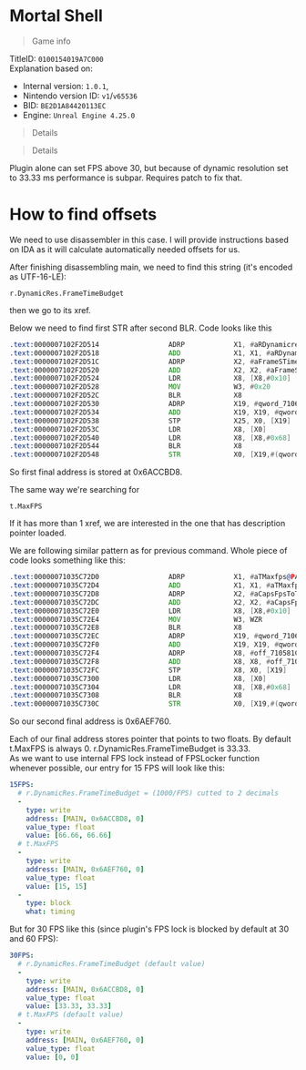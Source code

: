 # Mortal Shell

> Game info

TitleID: `0100154019A7C000`<br>
Explanation based on:
- Internal version: `1.0.1`, 
- Nintendo version ID: `v1`/`v65536`
- BID: `BE2D1A84420113EC`
- Engine: `Unreal Engine 4.25.0`

> Details

> Details

Plugin alone can set FPS above 30, but because of dynamic resolution set to 33.33 ms performance is subpar. Requires patch to fix that.

# How to find offsets

We need to use disassembler in this case. I will provide instructions based on IDA as it will calculate automatically needed offsets for us.

After finishing disassembling main, we need to find this string (it's encoded as UTF-16-LE):
```
r.DynamicRes.FrameTimeBudget
```

then we go to its xref.

Below we need to find first STR after second BLR. Code looks like this
```asm
.text:0000007102F2D514                 ADRP            X1, #aRDynamicresFra@PAGE ; "r.DynamicRes.FrameTimeBudget"
.text:0000007102F2D518                 ADD             X1, X1, #aRDynamicresFra@PAGEOFF ; "r.DynamicRes.FrameTimeBudget"
.text:0000007102F2D51C                 ADRP            X2, #aFrameSTimeBudg@PAGE ; "Frame's time budget in milliseconds."
.text:0000007102F2D520                 ADD             X2, X2, #aFrameSTimeBudg@PAGEOFF ; "Frame's time budget in milliseconds."
.text:0000007102F2D524                 LDR             X8, [X8,#0x10]
.text:0000007102F2D528                 MOV             W3, #0x20
.text:0000007102F2D52C                 BLR             X8
.text:0000007102F2D530                 ADRP            X19, #qword_7106ACCBC8@PAGE
.text:0000007102F2D534                 ADD             X19, X19, #qword_7106ACCBC8@PAGEOFF
.text:0000007102F2D538                 STP             X25, X0, [X19]
.text:0000007102F2D53C                 LDR             X8, [X0]
.text:0000007102F2D540                 LDR             X8, [X8,#0x68]
.text:0000007102F2D544                 BLR             X8
.text:0000007102F2D548                 STR             X0, [X19,#(qword_7106ACCBD8 - 0x7106ACCBC8)]
```

So first final address is stored at 0x6ACCBD8.

The same way we're searching for 
```
t.MaxFPS
```
If it has more than 1 xref, we are interested in the one that has description pointer loaded.

We are following similar pattern as for previous command. Whole piece of code looks something like this:
```asm
.text:00000071035C72D0                 ADRP            X1, #aTMaxfps@PAGE ; "t.MaxFPS"
.text:00000071035C72D4                 ADD             X1, X1, #aTMaxfps@PAGEOFF ; "t.MaxFPS"
.text:00000071035C72D8                 ADRP            X2, #aCapsFpsToTheGi@PAGE ; "Caps FPS to the given value.  Set to <="...
.text:00000071035C72DC                 ADD             X2, X2, #aCapsFpsToTheGi@PAGEOFF ; "Caps FPS to the given value.  Set to <="...
.text:00000071035C72E0                 LDR             X8, [X8,#0x10]
.text:00000071035C72E4                 MOV             W3, WZR
.text:00000071035C72E8                 BLR             X8
.text:00000071035C72EC                 ADRP            X19, #qword_7106AEF750@PAGE
.text:00000071035C72F0                 ADD             X19, X19, #qword_7106AEF750@PAGEOFF
.text:00000071035C72F4                 ADRP            X8, #off_710581C530@PAGE
.text:00000071035C72F8                 ADD             X8, X8, #off_710581C530@PAGEOFF
.text:00000071035C72FC                 STP             X8, X0, [X19]
.text:00000071035C7300                 LDR             X8, [X0]
.text:00000071035C7304                 LDR             X8, [X8,#0x68]
.text:00000071035C7308                 BLR             X8
.text:00000071035C730C                 STR             X0, [X19,#(qword_7106AEF760 - 0x7106AEF750)]
```
So our second final address is 0x6AEF760.

Each of our final address stores pointer that points to two floats. By default t.MaxFPS is always 0. r.DynamicRes.FrameTimeBudget is 33.33.<br>
As we want to use internal FPS lock instead of FPSLocker function whenever possible, our entry for 15 FPS will look like this:
```yaml
15FPS:
  # r.DynamicRes.FrameTimeBudget = (1000/FPS) cutted to 2 decimals
  -
    type: write
    address: [MAIN, 0x6ACCBD8, 0]
    value_type: float
    value: [66.66, 66.66]
  # t.MaxFPS
  -
    type: write
    address: [MAIN, 0x6AEF760, 0]
    value_type: float
    value: [15, 15]
  -
    type: block
    what: timing

```
But for 30 FPS like this (since plugin's FPS lock is blocked by default at 30 and 60 FPS):
```yaml
30FPS:
  # r.DynamicRes.FrameTimeBudget (default value)
  -
    type: write
    address: [MAIN, 0x6ACCBD8, 0]
    value_type: float
    value: [33.33, 33.33]
  # t.MaxFPS (default value)
  -
    type: write
    address: [MAIN, 0x6AEF760, 0]
    value_type: float
    value: [0, 0]

```